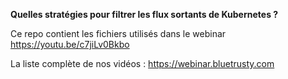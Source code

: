 **Quelles stratégies pour filtrer les flux sortants de Kubernetes ?**

Ce repo contient les fichiers utilisés dans le webinar https://youtu.be/c7jiLv0Bkbo

La liste complète de nos vidéos : https://webinar.bluetrusty.com
